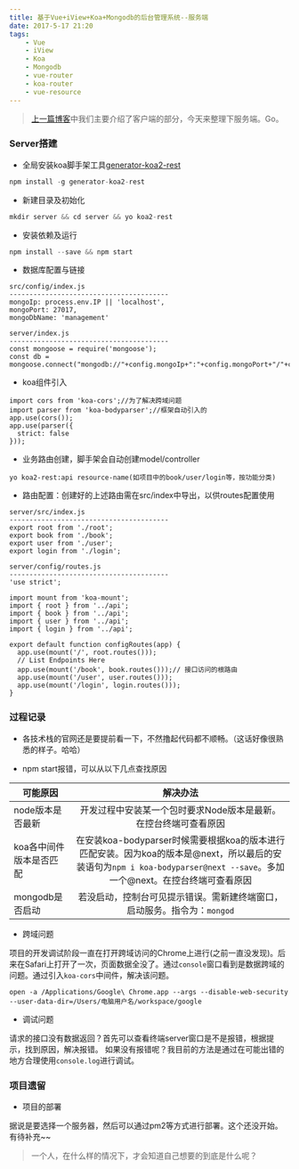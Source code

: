 ```yaml
---
title: 基于Vue+iView+Koa+Mongodb的后台管理系统--服务端
date: 2017-5-17 21:20
tags: 
	- Vue
	- iView
	- Koa
	- Mongodb
	- vue-router
	- koa-router
	- vue-resource
---
```

> [上一篇博客](https://liujinhuan.github.io/2017/05/16/%E5%9F%BA%E4%BA%8EVue+iView+Koa+Mongodb%E7%9A%84%E5%90%8E%E5%8F%B0%E7%AE%A1%E7%90%86%E7%B3%BB%E7%BB%9F--%E5%AE%A2%E6%88%B7%E7%AB%AF/)中我们主要介绍了客户端的部分，今天来整理下服务端。Go。


### Server搭建

+ 全局安装koa脚手架工具[generator-koa2-rest](https://www.npmjs.com/package/generator-koa2-rest)

```javascript
npm install -g generator-koa2-rest
```

+ 新建目录及初始化

```javascript
mkdir server && cd server && yo koa2-rest 
```

<!-- more -->

+ 安装依赖及运行

```javascript
npm install --save && npm start
```

+ 数据库配置与链接

```
src/config/index.js
----------------------------------------
mongoIp: process.env.IP || 'localhost',
mongoPort: 27017,
mongoDbName: 'management'
```

```
server/index.js
----------------------------------------
const mongoose = require('mongoose');
const db = mongoose.connect("mongodb://"+config.mongoIp+":"+config.mongoPort+"/"+config.mongoDbName);
```

+ koa组件引入
```
import cors from 'koa-cors';//为了解决跨域问题
import parser from 'koa-bodyparser';//框架自动引入的
app.use(cors());
app.use(parser({
  strict: false
}));
```

+ 业务路由创建，脚手架会自动创建model/controller
```
yo koa2-rest:api resource-name(如项目中的book/user/login等，按功能分类)
```

+ 路由配置：创建好的上述路由需在src/index中导出，以供routes配置使用
```
server/src/index.js
----------------------------------------
export root from './root';
export book from './book';
export user from './user';
export login from './login';
```

```
server/config/routes.js
----------------------------------------
'use strict';

import mount from 'koa-mount';
import { root } from '../api';
import { book } from '../api';
import { user } from '../api';
import { login } from '../api';

export default function configRoutes(app) {
  app.use(mount('/', root.routes()));
  // List Endpoints Here
  app.use(mount('/book', book.routes()));// 接口访问的根路由
  app.use(mount('/user', user.routes()));
  app.use(mount('/login', login.routes()));
}
```


### 过程记录

+ 各技术栈的官网还是要提前看一下，不然撸起代码都不顺畅。（这话好像很熟悉的样子。哈哈）

+ npm start报错，可以从以下几点查找原因

| 可能原因 |  解决办法 | 
| ----    | :------------: | 
| node版本是否最新| 开发过程中安装某一个包时要求Node版本是最新。在控台终端可查看原因|
| koa各中间件版本是否匹配| 在安装koa-bodyparser时候需要根据koa的版本进行匹配安装。因为koa的版本是@next，所以最后的安装语句为`npm i koa-bodyparser@next --save`。多加一个@next。在控台终端可查看原因|
| mongodb是否启动 | 若没启动，控制台可见提示错误。需新建终端窗口，启动服务。指令为：`mongod`|

+ 跨域问题

项目的开发调试阶段一直在打开跨域访问的Chrome上进行(之前一直没发现)。后来在Safari上打开了一次，页面数据全没了。通过`console`窗口看到是数据跨域的问题。通过引入`koa-cors`中间件，解决该问题。

```
open -a /Applications/Google\ Chrome.app --args --disable-web-security --user-data-dir=/Users/电脑用户名/workspace/google
```

+ 调试问题

请求的接口没有数据返回？首先可以查看终端server窗口是不是报错，根据提示，找到原因，解决报错。
如果没有报错呢？我目前的方法是通过在可能出错的地方合理使用`console.log`进行调试。

### 项目遗留

+ 项目的部署

据说是要选择一个服务器，然后可以通过pm2等方式进行部署。这个还没开始。有待补充~~


> 一个人，在什么样的情况下，才会知道自己想要的到底是什么呢？




